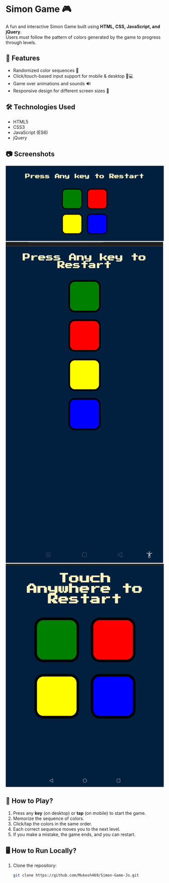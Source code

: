 # Simon Game 🎮

A fun and interactive Simon Game built using **HTML, CSS, JavaScript, and jQuery**.  
Users must follow the pattern of colors generated by the game to progress through levels.  

## 🚀 Features
- Randomized color sequences 🎨
- Click/touch-based input support for mobile & desktop 📱💻
- Game over animations and sounds 🔊
- Responsive design for different screen sizes 📏

## 🛠️ Technologies Used
- HTML5
- CSS3
- JavaScript (ES6)
- jQuery

## 📷 Screenshots
![Desktop View](./Game-Screenshot/DesktopView.png)
![Mobile View](./Game-Screenshot/MobileView.jpg) 
![Tablet View](./Game-Screenshot/TabletView.jpeg) 

## 📌 How to Play?
1. Press any **key** (on desktop) or **tap** (on mobile) to start the game.
2. Memorize the sequence of colors.
3. Click/tap the colors in the same order.
4. Each correct sequence moves you to the next level.
5. If you make a mistake, the game ends, and you can restart.

## 🖥️ How to Run Locally?
1. Clone the repository:
   ```bash
   git clone https://github.com/Mukesh469/Simon-Game-Js.git
